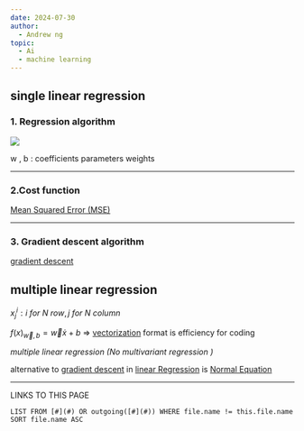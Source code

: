 ```yaml
---
date: 2024-07-30
author:
  - Andrew ng
topic:
  - Ai
  - machine learning
---
```

## single linear regression 

### 1. Regression algorithm 


![](Pasted%20image%2020240730231105.png#center%20%20|%20500%20)

w , b : coefficients parameters weights

---
### 2.Cost function 
[Mean Squared Error (MSE)](Mean%20Squared%20Error%20(MSE).md)

----
### 3. Gradient descent algorithm 

[gradient descent ](gradient%20descent%20)


## multiple linear regression 

$x^{i}_{j} : i ~ for~  N ~ row , j ~ for ~  N ~ column$

$f(x)_{\vec{w} , b} = \vec{w} \dot{x} + b$ => [vectorization](vectorization.md) format is efficiency for coding 

*multiple linear regression  (No multivariant regression  )*

alternative to [gradient descent](gradient%20descent.md) in [linear Regression](linear%20Regression.md) is [Normal Equation](Normal%20Equation.md) 











----
LINKS TO THIS PAGE 
```dataview
LIST FROM [#](#) OR outgoing([#](#)) WHERE file.name != this.file.name SORT file.name ASC
```